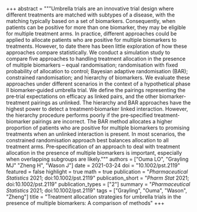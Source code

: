 +++
abstract = """Umbrella trials are an innovative trial design where different treatments are matched with subtypes of a disease, with the matching typically based on a set of biomarkers. Consequently, when patients can be positive for more than one biomarker, they may be eligible for multiple treatment arms. In practice, different approaches could be applied to allocate patients who are positive for multiple biomarkers to treatments. However, to date there has been little exploration of how these approaches compare statistically. We conduct a simulation study to compare five approaches to handling treatment allocation in the presence of multiple biomarkers – equal randomisation; randomisation with fixed probability of allocation to control; Bayesian adaptive randomisation (BAR); constrained randomisation; and hierarchy of biomarkers. We evaluate these approaches under different scenarios in the context of a hypothetical phase II biomarker‐guided umbrella trial. We define the pairings representing the pre‐trial expectations on efficacy as linked pairs, and the other biomarker‐treatment pairings as unlinked. The hierarchy and BAR approaches have the highest power to detect a treatment‐biomarker linked interaction. However, the hierarchy procedure performs poorly if the pre‐specified treatment‐biomarker pairings are incorrect. The BAR method allocates a higher proportion of patients who are positive for multiple biomarkers to promising treatments when an unlinked interaction is present. In most scenarios, the constrained randomisation approach best balances allocation to all treatment arms. Pre‐specification of an approach to deal with treatment allocation in the presence of multiple biomarkers is important, especially when overlapping subgroups are likely."""
authors = ["Ouma LO", "Grayling MJ" "Zheng H", "Wason J"]
date = 2021-03-24
doi = "10.1002/pst.2119"
featured = false
highlight = true
math = true
publication = "*Pharmaceutical Statistics* 2021; doi:10.1002/pst.2119"
publication_short = "*Pharm Stat* 2021; doi:10.1002/pst.2119"
publication_types = ["2"]
summary = "*Pharmaceutical Statistics* 2021; doi:10.1002/pst.2119"
tags = ["Grayling", "Ouma", "Wason", "Zheng"]
title = "Treatment allocation strategies for umbrella trials in the presence of multiple biomarkers: A comparison of methods"
+++
